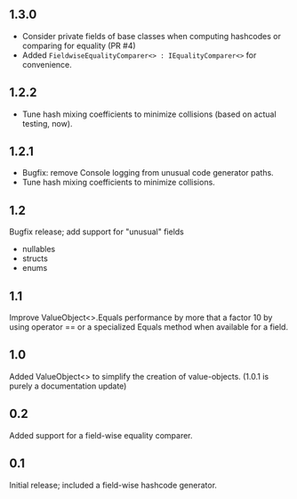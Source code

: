 1.3.0
---
 - Consider private fields of base classes when computing hashcodes or comparing for equality (PR #4)
 - Added `FieldwiseEqualityComparer<> : IEqualityComparer<>` for convenience.

1.2.2
---
 - Tune hash mixing coefficients to minimize collisions (based on actual testing, now).

1.2.1
---
 - Bugfix: remove Console logging from unusual code generator paths.
 - Tune hash mixing coefficients to minimize collisions.

1.2
---
Bugfix release; add support for "unusual" fields
 - nullables
 - structs
 - enums

1.1
---
Improve ValueObject<>.Equals performance by more that a factor 10 by using 
operator == or a specialized Equals method when available for a field.

1.0
---
Added ValueObject<> to simplify the creation of value-objects.  (1.0.1 is purely a documentation update)

0.2
---
Added support for a field-wise equality comparer.

0.1
---
Initial release; included a field-wise hashcode generator.
